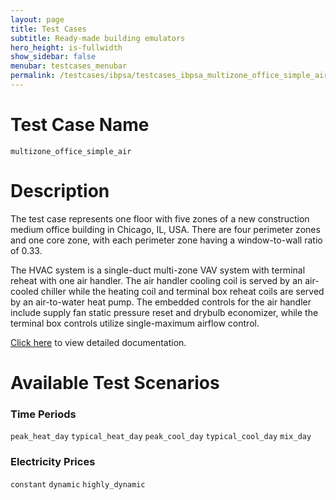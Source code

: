 ```yaml
---
layout: page
title: Test Cases
subtitle: Ready-made building emulators
hero_height: is-fullwidth
show_sidebar: false
menubar: testcases_menubar
permalink: /testcases/ibpsa/testcases_ibpsa_multizone_office_simple_air/
---
```


# Test Case Name
``multizone_office_simple_air``

# Description
The test case represents one floor with five zones of a new construction
medium office building in Chicago, IL, USA.
There are four perimeter zones and one core zone, with each perimeter zone
having a window-to-wall ratio of 0.33.

The HVAC system is a single-duct multi-zone VAV system with terminal reheat with
one air handler.  The air handler cooling coil is served by an air-cooled
chiller while the heating coil and terminal box reheat coils are served by
an air-to-water heat pump.  The embedded controls for the air handler
include supply fan static pressure reset and drybulb economizer, while the
terminal box controls utilize single-maximum airflow control.

[Click here](/docs-testcases/multizone_office_simple_air/index.html) to view detailed documentation.

# Available Test Scenarios
### Time Periods
``peak_heat_day``
``typical_heat_day``
``peak_cool_day``
``typical_cool_day``
``mix_day``
### Electricity Prices
``constant``
``dynamic``
``highly_dynamic``
